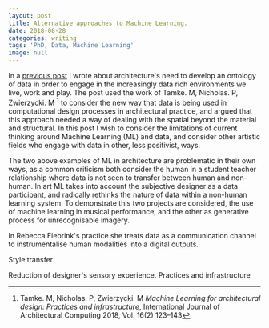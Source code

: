 ```yaml
---
layout: post
title: Alternative approaches to Machine Learning.
date: 2018-08-28
categories: writing
tags: 'PhD, Data, Machine Learning'
image: null
---
```


In a [previous post][7277c25a] I wrote about architecture's need to develop an ontology of data in order to engage in the increasingly data rich environments we live, work and play. The post used the work of Tamke. M, Nicholas. P, Zwierzycki. M [^5e841c8e] to consider the new way that data is being used in computational design processes in architectural practice, and argued that this approach needed a way of dealing with the spatial beyond the material and structural. In this post I wish to consider the limitations of current thinking around Machine Learning (ML) and data, and consider other artistic fields who engage with data in other, less positivist, ways.



The two above examples of ML in architecture are problematic in their own ways, as a common criticism both consider the human in a student teacher relationship where data is not seen to transfer between human and non-human. In art ML takes into account the subjective designer as a data participant, and radically rethinks the nature of data within a non-human learning system. To demonstrate this two projects are considered, the use of machine learning in musical performance, and the other as generative process for unrecognisable imagery.

In Rebecca Fiebrink's practice she treats data as a communication channel to instrumentalise human modalities into a digital outputs.    


Style transfer  

[^4f52f11c]: Vossoughian, Nader. _Standardization Reconsidered: Normierung in and after Ernst Neufert's Bauentwurfslehre (1936)._ [In English]. Grey Room Grey Room, no. 54 (2014): 34-55.
[^8d228801]: Phelan, Nicole. _Designing with Machine Learning_, We Work Blog, 11/9/2016 https://www.wework.com/blog/posts/designing-with-machine-learning?utm_campaign=Revue%20newsletter&utm_medium=Newsletter&utm_source=Thank%20God%20It%27s%20Computational











 Reduction of designer's sensory experience.
 Practices and infrastructure






  [7277c25a]: http://www.chrisbamborough.com/writing/2018/08/24/An-Ontology-of-Data-in-architectural-design.html "Towards an Ontology of data in design."

[^5e841c8e]: Tamke. M, Nicholas. P, Zwierzycki. M _Machine Learning for architectural design: Practices and infrastructure_, International Journal of Architectural Computing 2018, Vol. 16(2) 123–143
